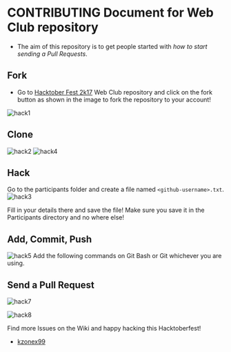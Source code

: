 # CONTRIBUTING Document for Web Club repository

* The aim of this repository is to get people started with *how to start sending a Pull Requests*.

## Fork

* Go to [Hacktober Fest 2k17](https://github.com/WebClub-NITK/Hacktoberfest-2k17/) Web Club repository and click on the fork button as shown in the image to fork the repository to your account!

![hack1](https://user-images.githubusercontent.com/16410361/30946872-0867f7fa-a424-11e7-936c-93c007c5101a.png)


## Clone
![hack2](https://user-images.githubusercontent.com/16410361/30947040-1a748fa2-a425-11e7-878d-7909977b3e00.png)
![hack4](https://user-images.githubusercontent.com/16410361/30947203-ff2bd52e-a425-11e7-9f8f-09f0bd4badc9.png)


## Hack
Go to the participants folder and create a file named `<github-username>.txt`.
![hack3](https://user-images.githubusercontent.com/16410361/30947139-966f9584-a425-11e7-92ee-ce832376309c.png)

Fill in your details there and save the file! Make sure you save it in the Participants directory and no where else!

## Add, Commit, Push
![hack5](https://user-images.githubusercontent.com/16410361/30947293-8d21b402-a426-11e7-9e56-16f7bbc25e85.png)
Add the following commands on Git Bash or Git whichever you are using.

## Send a Pull Request
![hack7](https://user-images.githubusercontent.com/16410361/30947333-d403a45c-a426-11e7-888c-43b82180c715.png)

![hack8](https://user-images.githubusercontent.com/16410361/30947389-1e18b2d0-a427-11e7-9441-9e585c174b43.png)

Find more Issues on the Wiki and happy hacking this Hacktoberfest!

- [kzonex99](https://github.com/zonex99)

